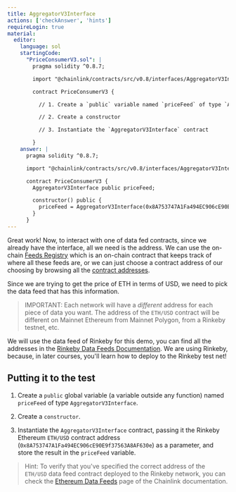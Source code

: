 ```yaml
---
title: AggregatorV3Interface
actions: ['checkAnswer', 'hints']
requireLogin: true
material:
  editor:
    language: sol
    startingCode:
      "PriceConsumerV3.sol": |
        pragma solidity ^0.8.7;

        import "@chainlink/contracts/src/v0.8/interfaces/AggregatorV3Interface.sol";

        contract PriceConsumerV3 {

          // 1. Create a `public` variable named `priceFeed` of type `AggregatorV3Interface`.

          // 2. Create a constructor

          // 3. Instantiate the `AggregatorV3Interface` contract

        }
    answer: |
      pragma solidity ^0.8.7;

      import "@chainlink/contracts/src/v0.8/interfaces/AggregatorV3Interface.sol";

      contract PriceConsumerV3 {
        AggregatorV3Interface public priceFeed;

        constructor() public {
          priceFeed = AggregatorV3Interface(0x8A753747A1Fa494EC906cE90E9f37563A8AF630e);
        }
      }
---
```


Great work! Now, to interact with one of data fed contracts, since we already have the interface, all we need is the address. We can use the on-chain <a href="https://docs.chain.link/docs/feed-registry/" target="_blank">Feeds Registry</a> which is an on-chain contract that keeps track of where all these feeds are, or we can just choose a contract address of our choosing by browsing all the <a href="https://docs.chain.link/docs/reference-contracts/" target="_blank">contract addresses</a>.

Since we are trying to get the price of ETH in terms of USD, we need to pick the data feed that has this information.

> IMPORTANT: Each network will have a *different* address for each piece of data you want. The address of the `ETH/USD` contract will be different on Mainnet Ethereum from Mainnet Polygon, from a Rinkeby testnet, etc.

We will use the data feed of Rinkeby for this demo, you can find all the addresses in the <a href="https://docs.chain.link/docs/ethereum-addresses/#Rinkeby%20Testnet" target="_blank">Rinkeby Data Feeds Documentation</a>. We are using Rinkeby, because, in later courses, you'll learn how to deploy to the Rinkeby test net!

## Putting it to the test

1. Create a `public` global variable (a variable outside any function) named `priceFeed` of type `AggregatorV3Interface`.

2. Create a `constructor`.
3. Instantiate the `AggregatorV3Interface` contract, passing it the Rinkeby Ethereum `ETH/USD` contract address (`0x8A753747A1Fa494EC906cE90E9f37563A8AF630e`) as a parameter, and store the result in the `priceFeed` variable.

> Hint: To verify that you've specified the correct address of the `ETH/USD` data feed contract deployed to the Rinkeby network, you can check the <a href="https://docs.chain.link/docs/ethereum-addresses/#Rinkeby%20Testnet" target="_blank">Ethereum Data Feeds</a> page of the Chainlink documentation.
